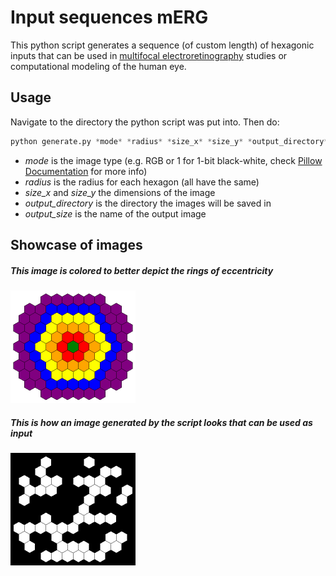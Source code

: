 # Input sequences mERG

This python script generates a sequence (of custom length) of hexagonic inputs that can be used in [multifocal electroretinography](https://en.wikipedia.org/wiki/Electroretinography) studies or computational modeling of the human eye.

## Usage
Navigate to the directory the python script was put into. Then do:

```python
python generate.py *mode* *radius* *size_x* *size_y* *output_directory* *output_size*
```
- *mode* is the image type (e.g. RGB or 1 for 1-bit black-white, check [Pillow Documentation](https://pillow.readthedocs.io/en/5.3.x/handbook/concepts.html#modes) for more info)
- *radius* is the radius for each hexagon (all have the same)
- *size_x* and *size_y* the dimensions of the image
- *output_directory* is the directory the images will be saved in
- *output_size* is the name of the output image

## Showcase of images
##### This image is colored to better depict the rings of eccentricity
<img src="https://raw.githubusercontent.com/verrannt/Input_sequences_mERG/master/HexagonColored.png" alt="Colored Hexagon" width="200" height="180">

##### This is how an image generated by the script looks that can be used as input
<img src="https://raw.githubusercontent.com/verrannt/Input_sequences_mERG/master/HexagonBlackWhite1.png" alt="Black White Hexagon" width="200" height="180">
